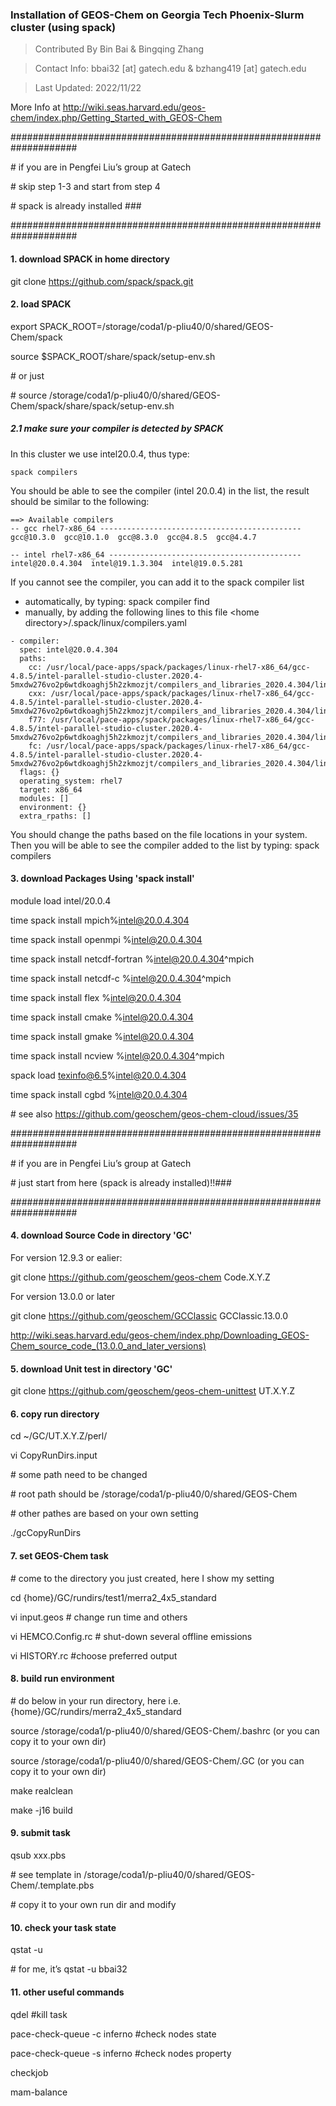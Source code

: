 ### Installation of GEOS-Chem on Georgia Tech Phoenix-Slurm cluster (using spack)

> Contributed By Bin Bai & Bingqing Zhang

> Contact Info: bbai32 [at] gatech.edu & bzhang419 [at] gatech.edu

> Last Updated: 2022/11/22

More Info at http://wiki.seas.harvard.edu/geos-chem/index.php/Getting_Started_with_GEOS-Chem

\####################################################################

\# if you are in Pengfei Liu’s group at Gatech 

\# skip step 1-3 and start from step 4 

\# spack is already installed ###

\####################################################################

#### 1. download SPACK in home directory

git clone https://github.com/spack/spack.git

#### 2. load SPACK

export SPACK_ROOT=/storage/coda1/p-pliu40/0/shared/GEOS-Chem/spack

source $SPACK_ROOT/share/spack/setup-env.sh

\# or just

\# source /storage/coda1/p-pliu40/0/shared/GEOS-Chem/spack/share/spack/setup-env.sh
##### 2.1 make sure your compiler is detected by SPACK
In this cluster we use intel20.0.4, thus type:
```
spack compilers 
```
You should be able to see the compiler (intel 20.0.4) in the list, the result should be similar to the following: 
```
==> Available compilers
-- gcc rhel7-x86_64 ---------------------------------------------
gcc@10.3.0  gcc@10.1.0  gcc@8.3.0  gcc@4.8.5  gcc@4.4.7

-- intel rhel7-x86_64 -------------------------------------------
intel@20.0.4.304  intel@19.1.3.304  intel@19.0.5.281
```
If you cannot see the compiler, you can add it to the spack compiler list 
  - automatically, by typing:
    spack compiler find
  - manually, by adding the following lines to this file \<home directory\>/.spack/linux/compilers.yaml
  ```
  - compiler:
    spec: intel@20.0.4.304
    paths:
      cc: /usr/local/pace-apps/spack/packages/linux-rhel7-x86_64/gcc-4.8.5/intel-parallel-studio-cluster.2020.4-5mxdw276vo2p6wtdkoaghj5h2zkmozjt/compilers_and_libraries_2020.4.304/linux/bin/intel64/icc
      cxx: /usr/local/pace-apps/spack/packages/linux-rhel7-x86_64/gcc-4.8.5/intel-parallel-studio-cluster.2020.4-5mxdw276vo2p6wtdkoaghj5h2zkmozjt/compilers_and_libraries_2020.4.304/linux/bin/intel64/icpc
      f77: /usr/local/pace-apps/spack/packages/linux-rhel7-x86_64/gcc-4.8.5/intel-parallel-studio-cluster.2020.4-5mxdw276vo2p6wtdkoaghj5h2zkmozjt/compilers_and_libraries_2020.4.304/linux/bin/intel64/ifort
      fc: /usr/local/pace-apps/spack/packages/linux-rhel7-x86_64/gcc-4.8.5/intel-parallel-studio-cluster.2020.4-5mxdw276vo2p6wtdkoaghj5h2zkmozjt/compilers_and_libraries_2020.4.304/linux/bin/intel64/ifort
    flags: {}
    operating_system: rhel7
    target: x86_64
    modules: []
    environment: {}
    extra_rpaths: []
  ```
  You should change the paths based on the file locations in your system. 
  Then you will be able to see the compiler added to the list by typing: spack compilers
#### 3. download Packages Using 'spack install'

module load intel/20.0.4

time spack install mpich%intel@20.0.4.304

time spack install openmpi %intel@20.0.4.304

time spack install netcdf-fortran %intel@20.0.4.304^mpich

time spack install netcdf-c %intel@20.0.4.304^mpich

time spack install flex %intel@20.0.4.304

time spack install cmake %intel@20.0.4.304

time spack install gmake %intel@20.0.4.304

time spack install ncview %intel@20.0.4.304^mpich

spack load texinfo@6.5%intel@20.0.4.304

time spack install cgbd %intel@20.0.4.304

\# see also https://github.com/geoschem/geos-chem-cloud/issues/35

\####################################################################

\# if you are in Pengfei Liu’s group at Gatech 

\# just start from here (spack is already installed)!!###

\####################################################################

#### 4. download Source Code in directory 'GC'

For version 12.9.3 or ealier:

git clone https://github.com/geoschem/geos-chem Code.X.Y.Z

For version 13.0.0 or later

git clone https://github.com/geoschem/GCClassic GCClassic.13.0.0

http://wiki.seas.harvard.edu/geos-chem/index.php/Downloading_GEOS-Chem_source_code_(13.0.0_and_later_versions)

#### 5. download Unit test in directory 'GC'

git clone https://github.com/geoschem/geos-chem-unittest UT.X.Y.Z

#### 6. copy run directory

cd ~/GC/UT.X.Y.Z/perl/

vi CopyRunDirs.input

\# some path need to be changed

\# root path should be /storage/coda1/p-pliu40/0/shared/GEOS-Chem

\# other pathes are based on your own setting

./gcCopyRunDirs

#### 7. set GEOS-Chem task

\# come to the directory you just created, here I show my setting

cd {home}/GC/rundirs/test1/merra2_4x5_standard

vi input.geos # change run time and others

vi HEMCO.Config.rc # shut-down several offline emissions

vi HISTORY.rc #choose preferred output

#### 8. build run environment

\# do below in your run directory, here i.e. {home}/GC/rundirs/merra2_4x5_standard

source /storage/coda1/p-pliu40/0/shared/GEOS-Chem/.bashrc (or you can copy it to your own dir)

source /storage/coda1/p-pliu40/0/shared/GEOS-Chem/.GC (or you can copy it to your own dir)

make realclean

make -j16 build

#### 9. submit task

qsub xxx.pbs

\# see template in /storage/coda1/p-pliu40/0/shared/GEOS-Chem/.template.pbs

\# copy it to your own run dir and modify

#### 10. check your task state

qstat -u <username>

\# for me, it’s qstat -u bbai32

#### 11. other useful commands

qdel <job id> #kill task

pace-check-queue -c inferno  #check nodes state

pace-check-queue -s inferno  #check nodes property

checkjob <job id>

mam-balance
